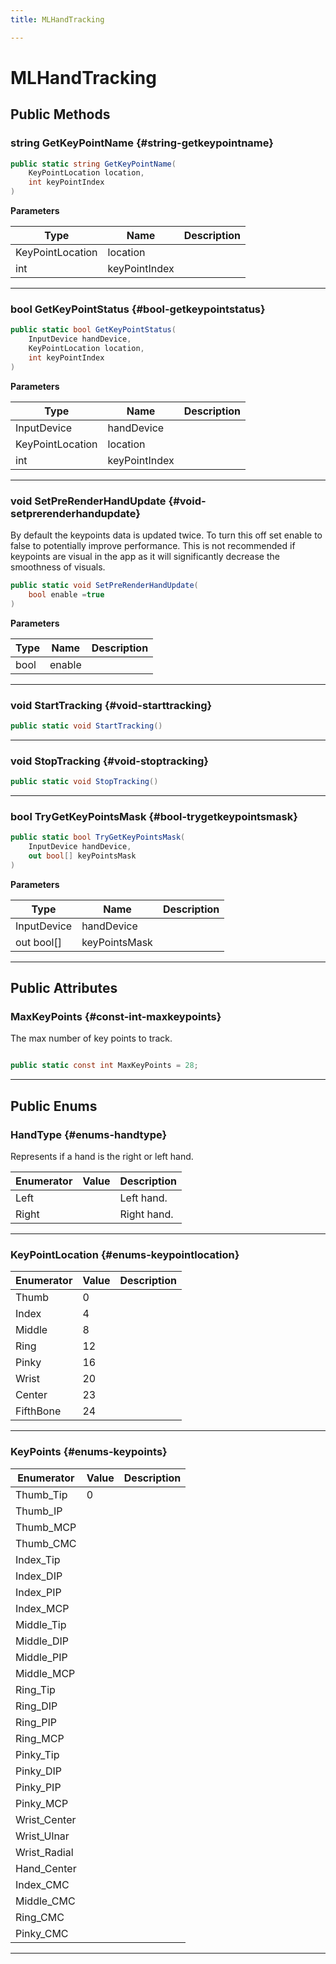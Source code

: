 ```yaml
---
title: MLHandTracking

---
```


# MLHandTracking










## Public Methods

### string GetKeyPointName {#string-getkeypointname}

```csharp
public static string GetKeyPointName(
    KeyPointLocation location,
    int keyPointIndex
)
```


**Parameters**

| Type | Name  | Description  | 
|--|--|--|
| KeyPointLocation |location||
| int |keyPointIndex||






-----------

### bool GetKeyPointStatus {#bool-getkeypointstatus}

```csharp
public static bool GetKeyPointStatus(
    InputDevice handDevice,
    KeyPointLocation location,
    int keyPointIndex
)
```


**Parameters**

| Type | Name  | Description  | 
|--|--|--|
| InputDevice |handDevice||
| KeyPointLocation |location||
| int |keyPointIndex||






-----------

### void SetPreRenderHandUpdate {#void-setprerenderhandupdate}

By default the keypoints data is updated twice. To turn this off set enable to false to potentially improve performance. This is not recommended if keypoints are visual in the app as it will significantly decrease the smoothness of visuals. 

```csharp
public static void SetPreRenderHandUpdate(
    bool enable =true
)
```


**Parameters**

| Type | Name  | Description  | 
|--|--|--|
| bool |enable||






-----------

### void StartTracking {#void-starttracking}

```csharp
public static void StartTracking()
```






-----------

### void StopTracking {#void-stoptracking}

```csharp
public static void StopTracking()
```






-----------

### bool TryGetKeyPointsMask {#bool-trygetkeypointsmask}

```csharp
public static bool TryGetKeyPointsMask(
    InputDevice handDevice,
    out bool[] keyPointsMask
)
```


**Parameters**

| Type | Name  | Description  | 
|--|--|--|
| InputDevice |handDevice||
| out bool[] |keyPointsMask||






-----------

## Public Attributes

### MaxKeyPoints {#const-int-maxkeypoints}

The max number of key points to track. 

```csharp

public static const int MaxKeyPoints = 28;

```






-----------

## Public Enums

### HandType {#enums-handtype}

Represents if a hand is the right or left hand. 

| Enumerator | Value | Description |
| ---------- | ----- | ----------- |
| Left | | Left hand.   |
| Right | | Right hand.   |








-----------

### KeyPointLocation {#enums-keypointlocation}

| Enumerator | Value | Description |
| ---------- | ----- | ----------- |
| Thumb | 0|   |
| Index | 4|   |
| Middle | 8|   |
| Ring | 12|   |
| Pinky | 16|   |
| Wrist | 20|   |
| Center | 23|   |
| FifthBone | 24|   |








-----------

### KeyPoints {#enums-keypoints}

| Enumerator | Value | Description |
| ---------- | ----- | ----------- |
| Thumb_Tip | 0|   |
| Thumb_IP | |   |
| Thumb_MCP | |   |
| Thumb_CMC | |   |
| Index_Tip | |   |
| Index_DIP | |   |
| Index_PIP | |   |
| Index_MCP | |   |
| Middle_Tip | |   |
| Middle_DIP | |   |
| Middle_PIP | |   |
| Middle_MCP | |   |
| Ring_Tip | |   |
| Ring_DIP | |   |
| Ring_PIP | |   |
| Ring_MCP | |   |
| Pinky_Tip | |   |
| Pinky_DIP | |   |
| Pinky_PIP | |   |
| Pinky_MCP | |   |
| Wrist_Center | |   |
| Wrist_Ulnar | |   |
| Wrist_Radial | |   |
| Hand_Center | |   |
| Index_CMC | |   |
| Middle_CMC | |   |
| Ring_CMC | |   |
| Pinky_CMC | |   |








-----------

